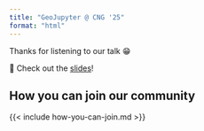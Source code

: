 ```yaml
---
title: "GeoJupyter @ CNG '25"
format: "html"
---
```


Thanks for listening to our talk :grin:

:playground_slide: Check out the [slides](/slides.qmd)!


## How you can join our community

{{< include how-you-can-join.md >}}
